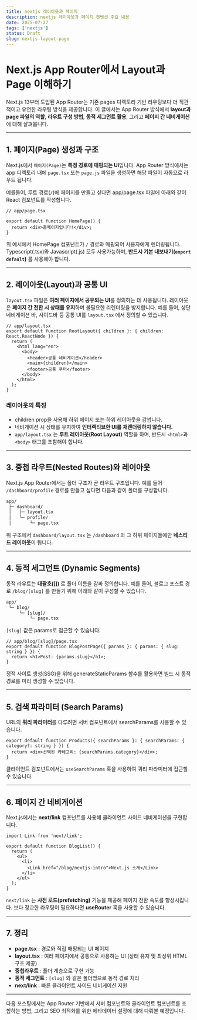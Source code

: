 ```yaml
---
title: nextjs 레이아웃과 페이지
description: nextjs 레이아웃과 페이지 켄벤션 주요 내용
date: 2025-07-27
tags: ['nextjs']
status: Draft
slug: nextjs-layout-page
---
```


# Next.js App Router에서 Layout과 Page 이해하기

Next.js 13부터 도입된 App Router는 기존 pages 디렉토리 기반 라우팅보다 더 직관적이고 유연한 라우팅 방식을 제공합니다.
이 글에서는 App Router 방식에서 **layout과 page 파일의 역할**, **라우트 구성 방법**, **동적 세그먼트 활용**, 그리고 **페이지 간 네비게이션**에 대해 살펴봅니다.

---

## 1. 페이지(Page) 생성과 구조

Next.js에서 `페이지(Page)`는 **특정 경로에 매핑되는 UI**입니다.
App Router 방식에서는 app 디렉토리 내에 `page.tsx` 또는 `page.js` 파일을 생성하면 해당 파일이 자동으로 라우트 됩니다.

예를들어, 루트 경로(`/`)에 페이지를 만들고 싶다면 app/page.tsx 파일에 아래와 같이 React 컴포넌트를 작성합니다.

```tsx
// app/page.tsx

export default function HomePage() {
  return <div>홈페이지입니다!</div>;
}
```

위 예시에서 HomePage 컴포넌트가 `/` 경로와 매핑되어 사용자에게 렌더링됩니다. Typescript(.tsx)와 Javascript(.js) 모두 사용가능하며, **반드시 기본 내보내기(`export default`)** 를 사용해야 합니다.

---

## 2. 레이아웃(Layout)과 공통 UI

`layout.tsx` 파일은 **여러 페이지에서 공유되는 UI**를 정의하는 데 사용됩니다. 레이아웃은 **페이지 간 전환 시 상태를 유지**하며 불필요한 리렌더링을 방지합니다. 예를 들어, 상단 네비게이션 바, 사이드바 등 공통 UI를 `layout.tsx` 에서 정의할 수 있습니다.

```tsx
// app/layout.tsx
export default function RootLayout({ children }: { children: React.ReactNode }) {
  return (
    <html lang="en">
      <body>
        <header>공통 네비게이션</header>
        <main>{children}</main>
        <footer>공통 푸터</footer>
      </body>
    </html>
  );
}
```

### 레이아웃의 특징

- children prop을 사용해 하위 페이지 또는 하위 레이아웃을 감쌉니다.
- 네비게이션 시 상태를 유지하여 **인터랙티브한 UI를 재렌더링하지 않습니다.**
- `app/layout.tsx` 는 **루트 레이아웃(Root Layout)** 역할을 하며, 반드시 `<html>`과 `<body>` 태그를 포함해야 합니다.

---

## 3. 중첩 라우트(Nested Routes)와 레이아웃

Next.js App Router에서는 폴더 구조가 곧 라우트 구조입니다. 예를 들어 `/dashboard/profile` 경로를 만들고 싶다면 다음과 같이 폴더를 구성합니다.

```txt
app/
 ├─ dashboard/
 │   ├─ layout.tsx
 │   └─ profile/
 │       └─ page.tsx
```

위 구조에서 `dashboard/layout.tsx` 는 `/dashboard` 와 그 하위 페이지들에만 **네스티드 레이아웃**이 됩니다.

---

## 4. 동적 세그먼트 (Dynamic Segments)

동적 라우트는 **대괄호([])** 로 폴더 이름을 감싸 정의합니다. 예를 들어, 블로그 포스트 경로 `/blog/[slug]` 를 만들기 위해 아래와 같이 구성할 수 있습니다.

```txt
app/
 └─ blog/
     └─ [slug]/
         └─ page.tsx
```

`[slug]` 값은 params로 접근할 수 있습니다.

```tsx
// app/blog/[slug]/page.tsx
export default function BlogPostPage({ params }: { params: { slug: string } }) {
  return <h1>Post: {params.slug}</h1>;
}
```

정적 사이트 생성(SSG)을 위해 generateStaticParams 함수를 활용하면 빌드 시 동적 경로를 미리 생성할 수 있습니다.

---

## 5. 검색 파라미터 (Search Params)

URL의 **쿼리 파라미터**를 다루려면 서버 컴포넌트에서 searchParams를 사용할 수 있습니다.

```tsx
export default function Products({ searchParams }: { searchParams: { category?: string } }) {
  return <div>선택된 카테고리: {searchParams.category}</div>;
}
```

클라이언트 컴포넌트에서는 `useSearchParams` 훅을 사용하여 쿼리 파라미터에 접근할 수 있습니다.

---

## 6. 페이지 간 네비게이션

Next.js에서는 **next/link** 컴포넌트를 사용해 클라이언트 사이드 네비게이션을 구현합니다.

```tsx
import Link from 'next/link';

export default function BlogList() {
  return (
    <ul>
      <li>
        <Link href="/blog/nextjs-intro">Next.js 소개</Link>
      </li>
    </ul>
  );
}
```

`next/link` 는 **사전 로드(prefetching)** 기능을 제공해 페이지 전환 속도를 향상시킵니다. 보다 정교한 라우팅이 필요하다면 **useRouter** 훅을 사용할 수 있습니다.

---

## 7. 정리

- **page.tsx** : 경로와 직접 매핑되는 UI 페이지
- **layout.tsx** : 여러 페이지에서 공통으로 사용하는 UI (상태 유지 및 최상위 HTML 구조 제공)
- **중첩라우트** : 폴더 계층으로 구현 가능
- **동적 세그먼트** : `[slug]` 와 같은 폴더명으로 동적 경로 처리
- **next/link** : 빠른 클라이언트 사이드 네비게이션 지원

---

다음 포스팅에서는 App Router 기반에서 서버 컴포넌트와 클라이언트 컴포넌트를 조합하는 방법, 그리고 SEO 최적화를 위한 메타데이터 설정에 대해 다뤄볼 예정입니다.
